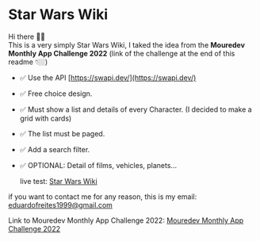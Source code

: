 # Star Wars Wiki

Hi there 👋🏼  
This is a very simply Star Wars Wiki, I taked the idea from the **Mouredev Monthly App Challenge 2022** (link of the challenge at the end of this readme 👇🏼)

- ✅ Use the API [https://swapi.dev/](https://swapi.dev/)
- ✅ Free choice design.
- ✅ Must show a list and details of every Character. (I decided to make a grid with cards)
- ✅ The list must be paged.
- ✅ Add a search filter.
- ✅ OPTIONAL: Detail of films, vehicles, planets...

  live test: [Star Wars Wiki](https://twentyeight07.github.io/Star-Wars-Wiki/)

if you want to contact me for any reason, this is my email: [eduardofreites1999@gmail.com](mailto:eduardofreites1999@gmail.com)

Link to Mouredev Monthly App Challenge 2022:
[Mouredev Monthly App Challenge 2022](https://github.com/mouredev/Monthly-App-Challenge-2022/blob/main/SolucionesReto02.md)
